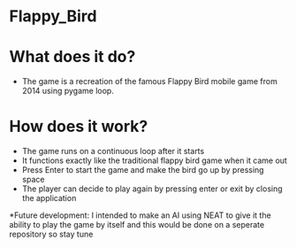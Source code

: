 # Flappy_Bird
# What does it do?
- The game is a recreation of the famous Flappy Bird mobile game from 2014 using pygame loop.
# How does it work?
- The game runs on a continuous loop after it starts
- It functions exactly like the traditional flappy bird game when it came out
- Press Enter to start the game and make the bird go up by pressing space
- The player can decide to play again by pressing enter or exit by closing the application

*Future development: I intended to make an AI using NEAT to give it the ability to play the game by itself and this would be done on a seperate repository so stay tune

